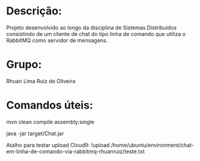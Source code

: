 # Descrição:

Projeto desenvolvido ao longo da disciplina de Sistemas Distribuídos consistindo de um cliente de chat do tipo linha de comando que utiliza o RabbitMQ como servidor de mensagens.

# Grupo:

Rhuan Lima Ruiz de Oliveira

# Comandos úteis:

mvn clean compile assembly:single

java -jar target/Chat.jar

Atalho para testar upload Cloud9: 
!upload /home/ubuntu/environment/chat-em-linha-de-comando-via-rabbitmq-rhuanruiz/teste.txt



